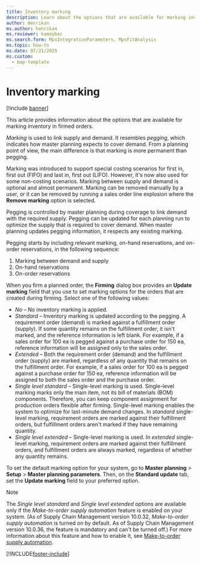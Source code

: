 ```yaml
---
title: Inventory marking
description: Learn about the options that are available for marking inventory in firmed orders, including outlines on marking and pegging.
author: Henrikan
ms.author: henrikan
ms.reviewer: kamaybac
ms.search.form: MpsIntegrationParameters, MpsFitAnalysis
ms.topic: how-to
ms.date: 07/21/2025
ms.custom:
  - bap-template
---
```


# Inventory marking

[!include [banner](../../includes/banner.md)]

This article provides information about the options that are available for marking inventory in firmed orders.

*Marking* is used to link supply and demand. It resembles *pegging*, which indicates how master planning expects to cover demand. From a planning point of view, the main difference is that marking is more permanent than pegging.

Marking was introduced to support special costing scenarios for first in, first out (FIFO) and last in, first out (LIFO). However, it's now also used for some non-costing scenarios. Marking between supply and demand is optional and almost permanent. Marking can be removed manually by a user, or it can be removed by running a sales order line explosion where the **Remove marking** option is selected.

Pegging is controlled by master planning during coverage to link demand with the required supply. Pegging can be updated for each planning run to optimize the supply that is required to cover demand. When master planning updates pegging information, it respects any existing marking.

Pegging starts by including relevant marking, on-hand reservations, and on-order reservations, in the following sequence:

1. Marking between demand and supply
1. On-hand reservations
1. On-order reservations

When you firm a planned order, the **Firming** dialog box provides an **Update marking** field that you use to set marking options for the orders that are created during firming. Select one of the following values:

- *No* – No inventory marking is applied.
- *Standard* – Inventory marking is updated according to the pegging. A requirement order (demand) is marked against a fulfillment order (supply). If some quantity remains on the fulfillment order, it isn't marked, and the reference information is left blank. For example, if a sales order for 100 ea is pegged against a purchase order for 150 ea, reference information will be assigned only to the sales order.
- *Extended* – Both the requirement order (demand) and the fulfillment order (supply) are marked, regardless of any quantity that remains on the fulfillment order. For example, if a sales order for 100 ea is pegged against a purchase order for 150 ea, reference information will be assigned to both the sales order and the purchase order.
- *Single level standard* – Single-level marking is used. Single-level marking marks only the main item, not its bill of materials (BOM) components. Therefore, you can keep component assignment for production orders flexible after firming. Single-level marking enables the system to optimize for last-minute demand changes. In *standard* single-level marking, requirement orders are marked against their fulfillment orders, but fulfillment orders aren't marked if they have remaining quantity.
- *Single level extended* – Single-level marking is used. In *extended* single-level marking, requirement orders are marked against their fulfillment orders, and fulfillment orders are always marked, regardless of whether any quantity remains.

To set the default marking option for your system, go to **Master planning** \> **Setup** \> **Master planning parameters**. Then, on the **Standard update** tab, set the **Update marking** field to your preferred option.

> [!NOTE]
> The *Single level standard* and *Single level extended* options are available only if the *Make-to-order supply automation* feature is enabled on your system. (As of Supply Chain Management version 10.0.32, *Make-to-order supply automation* is turned on by default. As of Supply Chain Management version 10.0.36, the feature is mandatory and can't be turned off.) For more information about this feature and how to enable it, see [Make-to-order supply automation](../make-to-order-supply-automation.md).

[!INCLUDE[footer-include](../../../includes/footer-banner.md)]
